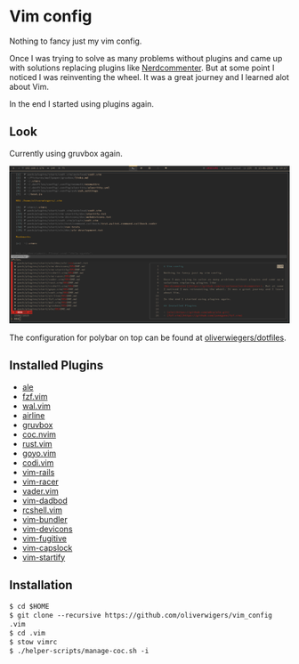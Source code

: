 # Vim config

Nothing to fancy just my vim config.

Once I was trying to solve as many problems without plugins and came up with 
solutions replacing plugins like
[Nerdcommenter](https://github.com/scrooloose/nerdcommenter). But at some point
I noticed I was reinventing the wheel. It was a great journey and I learned alot
about Vim. 

In the end I started using plugins again.

## Look

Currently using gruvbox again.

![Vim](screenshot.png "Vim screenshot")

The configuration for polybar on top can be found at
[oliverwiegers/dotfiles](https://github.com/oliverwiegers/dotfiles).

## Installed Plugins

- [ale](https://github.com/w0rp/ale.git)
- [fzf.vim](https://github.com/junegunn/fzf.vim)
- [wal.vim](https://github.com/dylanaraps/wal.vim)
- [airline](https://github.com/vim-airline/vim-airline)
- [gruvbox](https://github.com/morhetz/gruvbox)
- [coc.nvim](https://github.com/neoclide/coc.nvim)
- [rust.vim](https://github.com/rust-lang/rust.vim)
- [goyo.vim](https://github.com/junegunn/goyo.vim)
- [codi.vim](https://github.com/metakirby5/codi.vim)
- [vim-rails](https://github.com/tpope/vim-rails)
- [vim-racer](https://github.com/racer-rust/vim-racer)
- [vader.vim](https://github.com/junegunn/vader.vim)
- [vim-dadbod](https://github.com/tpope/vim-dadbod)
- [rcshell.vim](https://github.com/vim-scripts/rcshell.vim)
- [vim-bundler](https://github.com/tpope/vim-bundler)
- [vim-devicons](https://github.com/ryanoasis/vim-devicons.git)
- [vim-fugitive](https://github.com/tpope/vim-fugitive.git)
- [vim-capslock](https://github.com/tpope/vim-capslock)
- [vim-startify](https://github.com/mhinz/vim-startify)

## Installation

```
$ cd $HOME
$ git clone --recursive https://github.com/oliverwigers/vim_config .vim
$ cd .vim
$ stow vimrc
$ ./helper-scripts/manage-coc.sh -i
```
